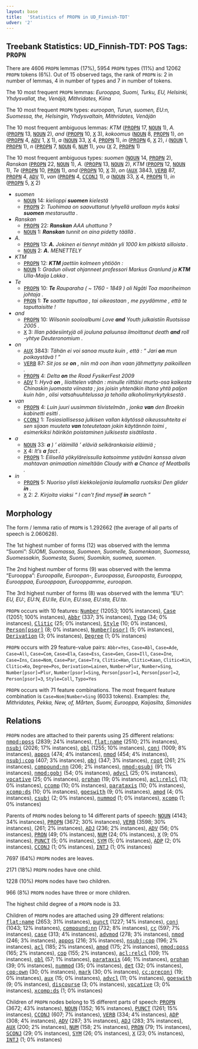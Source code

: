 ```yaml
---
layout: base
title:  'Statistics of PROPN in UD_Finnish-TDT'
udver: '2'
---
```


## Treebank Statistics: UD_Finnish-TDT: POS Tags: `PROPN`

There are 4606 `PROPN` lemmas (17%), 5954 `PROPN` types (11%) and 12062 `PROPN` tokens (6%).
Out of 15 observed tags, the rank of `PROPN` is: 2 in number of lemmas, 4 in number of types and 7 in number of tokens.

The 10 most frequent `PROPN` lemmas: <em>Eurooppa, Suomi, Turku, EU, Helsinki, Yhdysvallat, the, Venäjä, Mithridates, Kiina</em>

The 10 most frequent `PROPN` types:  <em>euroopan, Turun, suomen, EU:n, Suomessa, the, Helsingin, Yhdysvaltain, Mithridates, Venäjän</em>

The 10 most frequent ambiguous lemmas: <em>KTM</em> (<tt><a href="fi_tdt-pos-PROPN.html">PROPN</a></tt> 17, <tt><a href="fi_tdt-pos-NOUN.html">NOUN</a></tt> 1), <em>A.</em> (<tt><a href="fi_tdt-pos-PROPN.html">PROPN</a></tt> 13, <tt><a href="fi_tdt-pos-NOUN.html">NOUN</a></tt> 2), <em>and</em> (<tt><a href="fi_tdt-pos-PROPN.html">PROPN</a></tt> 10, <tt><a href="fi_tdt-pos-X.html">X</a></tt> 3), <em>kokoomus</em> (<tt><a href="fi_tdt-pos-NOUN.html">NOUN</a></tt> 8, <tt><a href="fi_tdt-pos-PROPN.html">PROPN</a></tt> 1), <em>on</em> (<tt><a href="fi_tdt-pos-PROPN.html">PROPN</a></tt> 4, <tt><a href="fi_tdt-pos-ADV.html">ADV</a></tt> 1, <tt><a href="fi_tdt-pos-X.html">X</a></tt> 1), <em>a</em> (<tt><a href="fi_tdt-pos-NOUN.html">NOUN</a></tt> 33, <tt><a href="fi_tdt-pos-X.html">X</a></tt> 4, <tt><a href="fi_tdt-pos-PROPN.html">PROPN</a></tt> 1), <em>in</em> (<tt><a href="fi_tdt-pos-PROPN.html">PROPN</a></tt> 6, <tt><a href="fi_tdt-pos-X.html">X</a></tt> 2), <em>i</em> (<tt><a href="fi_tdt-pos-NOUN.html">NOUN</a></tt> 1, <tt><a href="fi_tdt-pos-PROPN.html">PROPN</a></tt> 1), <em>n</em> (<tt><a href="fi_tdt-pos-PROPN.html">PROPN</a></tt> 7, <tt><a href="fi_tdt-pos-NOUN.html">NOUN</a></tt> 6, <tt><a href="fi_tdt-pos-NUM.html">NUM</a></tt> 1), <em>you</em> (<tt><a href="fi_tdt-pos-X.html">X</a></tt> 2, <tt><a href="fi_tdt-pos-PROPN.html">PROPN</a></tt> 1)

The 10 most frequent ambiguous types:  <em>suomen</em> (<tt><a href="fi_tdt-pos-NOUN.html">NOUN</a></tt> 14, <tt><a href="fi_tdt-pos-PROPN.html">PROPN</a></tt> 2), <em>Ranskan</em> (<tt><a href="fi_tdt-pos-PROPN.html">PROPN</a></tt> 22, <tt><a href="fi_tdt-pos-NOUN.html">NOUN</a></tt> 1), <em>A.</em> (<tt><a href="fi_tdt-pos-PROPN.html">PROPN</a></tt> 13, <tt><a href="fi_tdt-pos-NOUN.html">NOUN</a></tt> 2), <em>KTM</em> (<tt><a href="fi_tdt-pos-PROPN.html">PROPN</a></tt> 12, <tt><a href="fi_tdt-pos-NOUN.html">NOUN</a></tt> 1), <em>Te</em> (<tt><a href="fi_tdt-pos-PROPN.html">PROPN</a></tt> 10, <tt><a href="fi_tdt-pos-PRON.html">PRON</a></tt> 1), <em>and</em> (<tt><a href="fi_tdt-pos-PROPN.html">PROPN</a></tt> 10, <tt><a href="fi_tdt-pos-X.html">X</a></tt> 3), <em>on</em> (<tt><a href="fi_tdt-pos-AUX.html">AUX</a></tt> 3843, <tt><a href="fi_tdt-pos-VERB.html">VERB</a></tt> 87, <tt><a href="fi_tdt-pos-PROPN.html">PROPN</a></tt> 4, <tt><a href="fi_tdt-pos-ADV.html">ADV</a></tt> 1), <em>van</em> (<tt><a href="fi_tdt-pos-PROPN.html">PROPN</a></tt> 4, <tt><a href="fi_tdt-pos-CCONJ.html">CCONJ</a></tt> 1), <em>a</em> (<tt><a href="fi_tdt-pos-NOUN.html">NOUN</a></tt> 33, <tt><a href="fi_tdt-pos-X.html">X</a></tt> 4, <tt><a href="fi_tdt-pos-PROPN.html">PROPN</a></tt> 1), <em>in</em> (<tt><a href="fi_tdt-pos-PROPN.html">PROPN</a></tt> 5, <tt><a href="fi_tdt-pos-X.html">X</a></tt> 2)


* <em>suomen</em>
  * <tt><a href="fi_tdt-pos-NOUN.html">NOUN</a></tt> 14: <em>kielioppi <b>suomen</b> kielestä</em>
  * <tt><a href="fi_tdt-pos-PROPN.html">PROPN</a></tt> 2: <em>Tuohimaa on saavuttanut lyhyellä urallaan myös kaksi <b>suomen</b> mestaruutta .</em>
* <em>Ranskan</em>
  * <tt><a href="fi_tdt-pos-PROPN.html">PROPN</a></tt> 22: <em><b>Ranskan</b> AAA uhattuna ?</em>
  * <tt><a href="fi_tdt-pos-NOUN.html">NOUN</a></tt> 1: <em><b>Ranskan</b> tunnit on aina pidetty täällä .</em>
* <em>A.</em>
  * <tt><a href="fi_tdt-pos-PROPN.html">PROPN</a></tt> 13: <em><b>A.</b> Jokinen ei tiennyt mitään yli 1000 km pitkistä silloista .</em>
  * <tt><a href="fi_tdt-pos-NOUN.html">NOUN</a></tt> 2: <em><b>A.</b> MENETTELY</em>
* <em>KTM</em>
  * <tt><a href="fi_tdt-pos-PROPN.html">PROPN</a></tt> 12: <em><b>KTM</b> jaettiin kolmeen yhtiöön :</em>
  * <tt><a href="fi_tdt-pos-NOUN.html">NOUN</a></tt> 1: <em>Gradun olivat ohjanneet professori Markus Granlund ja <b>KTM</b> Ulla-Maija Lakka .</em>
* <em>Te</em>
  * <tt><a href="fi_tdt-pos-PROPN.html">PROPN</a></tt> 10: <em><b>Te</b> Rauparaha ( ~ 1760 - 1849 ) oli Ngāti Toa maoriheimon johtaja .</em>
  * <tt><a href="fi_tdt-pos-PRON.html">PRON</a></tt> 1: <em><b>Te</b> saatte taputtaa , tai oikeastaan , me pyydämme , että te taputtaisitte !</em>
* <em>and</em>
  * <tt><a href="fi_tdt-pos-PROPN.html">PROPN</a></tt> 10: <em>Wilsonin sooloalbumi Love <b>and</b> Youth julkaistiin Ruotsissa 2005 .</em>
  * <tt><a href="fi_tdt-pos-X.html">X</a></tt> 3: <em>Illan pääesiintyjä oli jouluna paluunsa ilmoittanut death <b>and</b> roll -yhtye Deuteronomium .</em>
* <em>on</em>
  * <tt><a href="fi_tdt-pos-AUX.html">AUX</a></tt> 3843: <em>Tähän ei voi sanoa muuta kuin , että : “ Jari <b>on</b> mun poikaystävä ! ”</em>
  * <tt><a href="fi_tdt-pos-VERB.html">VERB</a></tt> 87: <em>Sit jos se <b>on</b> , niin mä oon ihan vaan jähmettyny paikoilleen .</em>
  * <tt><a href="fi_tdt-pos-PROPN.html">PROPN</a></tt> 4: <em>Delta <b>on</b> the Road FysikerFest 2009</em>
  * <tt><a href="fi_tdt-pos-ADV.html">ADV</a></tt> 1: <em>Hyvä <b>on</b> , liioittelen vähän : minulle riittäisi murto-osa kaikesta Chinaskin juomasta viinasta ; jos joisin yhtenäkin iltana yhtä paljon kuin hän , olisi vatsahuuhtelussa ja teholla alkoholimyrkytyksestä .</em>
* <em>van</em>
  * <tt><a href="fi_tdt-pos-PROPN.html">PROPN</a></tt> 4: <em>Luin juuri uusimman tiivistelmän , jonka <b>van</b> den Broekin kabinetti esitti .</em>
  * <tt><a href="fi_tdt-pos-CCONJ.html">CCONJ</a></tt> 1: <em>Tosiasiallisessa julkisen vallan käytössä oikeussuhteita ei sen sijaan muuteta <b>van</b> toteutetaan jokin käytännön toimi , esimerkiksi häirikön poistaminen julkisesta sisätilasta .</em>
* <em>a</em>
  * <tt><a href="fi_tdt-pos-NOUN.html">NOUN</a></tt> 33: <em><b>a</b> ) ’ eläimillä ’ eläviä selkärankaisia eläimiä ;</em>
  * <tt><a href="fi_tdt-pos-X.html">X</a></tt> 4: <em>It’s <b>a</b> fact .</em>
  * <tt><a href="fi_tdt-pos-PROPN.html">PROPN</a></tt> 1: <em>Eilisellä yökyläreissulla katsoimme ystäväni kanssa aivan mahtavan animaation nimeltään Cloudy with <b>a</b> Chance of Meatballs .</em>
* <em>in</em>
  * <tt><a href="fi_tdt-pos-PROPN.html">PROPN</a></tt> 5: <em>Nuoriso ylisti kiekkoleijonia laulamalla ruotsiksi Den glider <b>in</b> .</em>
  * <tt><a href="fi_tdt-pos-X.html">X</a></tt> 2: <em>2. Kirjoita viaksi “ I can't find myself <b>in</b> search ”</em>

## Morphology

The form / lemma ratio of `PROPN` is 1.292662 (the average of all parts of speech is 2.060628).

The 1st highest number of forms (12) was observed with the lemma “Suomi”: <em>SUOMI, Suomassa, Suomeen, Suomelle, Suomenkaan, Suomessa, Suomessakin, Suomesta, Suomi, Suomikin, suomea, suomen</em>.

The 2nd highest number of forms (9) was observed with the lemma “Eurooppa”: <em>Euroopalle, Euroopan-, Euroopassa, Euroopasta, Eurooppa, Eurooppaa, Eurooppaan, Eurooppamme, euroopan</em>.

The 3rd highest number of forms (8) was observed with the lemma “EU”: <em>EU, EU:, EU:N, EU:lle, EU:n, EU:ssa, EU:sta, EU:ta</em>.

`PROPN` occurs with 10 features: <tt><a href="fi_tdt-feat-Number.html">Number</a></tt> (12053; 100% instances), <tt><a href="fi_tdt-feat-Case.html">Case</a></tt> (12051; 100% instances), <tt><a href="fi_tdt-feat-Abbr.html">Abbr</a></tt> (337; 3% instances), <tt><a href="fi_tdt-feat-Typo.html">Typo</a></tt> (34; 0% instances), <tt><a href="fi_tdt-feat-Clitic.html">Clitic</a></tt> (25; 0% instances), <tt><a href="fi_tdt-feat-Style.html">Style</a></tt> (10; 0% instances), <tt><a href="fi_tdt-feat-Person-psor.html">Person[psor]</a></tt> (8; 0% instances), <tt><a href="fi_tdt-feat-Number-psor.html">Number[psor]</a></tt> (5; 0% instances), <tt><a href="fi_tdt-feat-Derivation.html">Derivation</a></tt> (3; 0% instances), <tt><a href="fi_tdt-feat-Degree.html">Degree</a></tt> (1; 0% instances)

`PROPN` occurs with 29 feature-value pairs: `Abbr=Yes`, `Case=Abl`, `Case=Ade`, `Case=All`, `Case=Com`, `Case=Ela`, `Case=Ess`, `Case=Gen`, `Case=Ill`, `Case=Ine`, `Case=Ins`, `Case=Nom`, `Case=Par`, `Case=Tra`, `Clitic=Han`, `Clitic=Kaan`, `Clitic=Kin`, `Clitic=Ko`, `Degree=Pos`, `Derivation=Lainen`, `Number=Plur`, `Number=Sing`, `Number[psor]=Plur`, `Number[psor]=Sing`, `Person[psor]=1`, `Person[psor]=2`, `Person[psor]=3`, `Style=Coll`, `Typo=Yes`

`PROPN` occurs with 71 feature combinations.
The most frequent feature combination is `Case=Nom|Number=Sing` (6033 tokens).
Examples: <em>the, Mithridates, Pekka, New, of, Mårten, Suomi, Eurooppa, Kaijasilta, Simonides</em>


## Relations

`PROPN` nodes are attached to their parents using 25 different relations: <tt><a href="fi_tdt-dep-nmod-poss.html">nmod:poss</a></tt> (2839; 24% instances), <tt><a href="fi_tdt-dep-flat-name.html">flat:name</a></tt> (2510; 21% instances), <tt><a href="fi_tdt-dep-nsubj.html">nsubj</a></tt> (2026; 17% instances), <tt><a href="fi_tdt-dep-obl.html">obl</a></tt> (1255; 10% instances), <tt><a href="fi_tdt-dep-conj.html">conj</a></tt> (1009; 8% instances), <tt><a href="fi_tdt-dep-appos.html">appos</a></tt> (474; 4% instances), <tt><a href="fi_tdt-dep-nmod.html">nmod</a></tt> (454; 4% instances), <tt><a href="fi_tdt-dep-nsubj-cop.html">nsubj:cop</a></tt> (407; 3% instances), <tt><a href="fi_tdt-dep-obj.html">obj</a></tt> (347; 3% instances), <tt><a href="fi_tdt-dep-root.html">root</a></tt> (261; 2% instances), <tt><a href="fi_tdt-dep-compound-nn.html">compound:nn</a></tt> (206; 2% instances), <tt><a href="fi_tdt-dep-nmod-gsubj.html">nmod:gsubj</a></tt> (91; 1% instances), <tt><a href="fi_tdt-dep-nmod-gobj.html">nmod:gobj</a></tt> (54; 0% instances), <tt><a href="fi_tdt-dep-advcl.html">advcl</a></tt> (25; 0% instances), <tt><a href="fi_tdt-dep-vocative.html">vocative</a></tt> (25; 0% instances), <tt><a href="fi_tdt-dep-orphan.html">orphan</a></tt> (19; 0% instances), <tt><a href="fi_tdt-dep-acl-relcl.html">acl:relcl</a></tt> (13; 0% instances), <tt><a href="fi_tdt-dep-ccomp.html">ccomp</a></tt> (10; 0% instances), <tt><a href="fi_tdt-dep-parataxis.html">parataxis</a></tt> (10; 0% instances), <tt><a href="fi_tdt-dep-xcomp-ds.html">xcomp:ds</a></tt> (10; 0% instances), <tt><a href="fi_tdt-dep-goeswith.html">goeswith</a></tt> (9; 0% instances), <tt><a href="fi_tdt-dep-amod.html">amod</a></tt> (4; 0% instances), <tt><a href="fi_tdt-dep-csubj.html">csubj</a></tt> (2; 0% instances), <tt><a href="fi_tdt-dep-nummod.html">nummod</a></tt> (1; 0% instances), <tt><a href="fi_tdt-dep-xcomp.html">xcomp</a></tt> (1; 0% instances)

Parents of `PROPN` nodes belong to 14 different parts of speech: <tt><a href="fi_tdt-pos-NOUN.html">NOUN</a></tt> (4143; 34% instances), <tt><a href="fi_tdt-pos-PROPN.html">PROPN</a></tt> (3672; 30% instances), <tt><a href="fi_tdt-pos-VERB.html">VERB</a></tt> (3598; 30% instances),  (261; 2% instances), <tt><a href="fi_tdt-pos-ADJ.html">ADJ</a></tt> (236; 2% instances), <tt><a href="fi_tdt-pos-ADV.html">ADV</a></tt> (56; 0% instances), <tt><a href="fi_tdt-pos-PRON.html">PRON</a></tt> (49; 0% instances), <tt><a href="fi_tdt-pos-NUM.html">NUM</a></tt> (24; 0% instances), <tt><a href="fi_tdt-pos-X.html">X</a></tt> (9; 0% instances), <tt><a href="fi_tdt-pos-PUNCT.html">PUNCT</a></tt> (5; 0% instances), <tt><a href="fi_tdt-pos-SYM.html">SYM</a></tt> (5; 0% instances), <tt><a href="fi_tdt-pos-ADP.html">ADP</a></tt> (2; 0% instances), <tt><a href="fi_tdt-pos-CCONJ.html">CCONJ</a></tt> (1; 0% instances), <tt><a href="fi_tdt-pos-INTJ.html">INTJ</a></tt> (1; 0% instances)

7697 (64%) `PROPN` nodes are leaves.

2171 (18%) `PROPN` nodes have one child.

1228 (10%) `PROPN` nodes have two children.

966 (8%) `PROPN` nodes have three or more children.

The highest child degree of a `PROPN` node is 33.

Children of `PROPN` nodes are attached using 29 different relations: <tt><a href="fi_tdt-dep-flat-name.html">flat:name</a></tt> (2653; 31% instances), <tt><a href="fi_tdt-dep-punct.html">punct</a></tt> (1227; 14% instances), <tt><a href="fi_tdt-dep-conj.html">conj</a></tt> (1043; 12% instances), <tt><a href="fi_tdt-dep-compound-nn.html">compound:nn</a></tt> (732; 8% instances), <tt><a href="fi_tdt-dep-cc.html">cc</a></tt> (597; 7% instances), <tt><a href="fi_tdt-dep-case.html">case</a></tt> (313; 4% instances), <tt><a href="fi_tdt-dep-advmod.html">advmod</a></tt> (278; 3% instances), <tt><a href="fi_tdt-dep-nmod.html">nmod</a></tt> (246; 3% instances), <tt><a href="fi_tdt-dep-appos.html">appos</a></tt> (216; 3% instances), <tt><a href="fi_tdt-dep-nsubj-cop.html">nsubj:cop</a></tt> (196; 2% instances), <tt><a href="fi_tdt-dep-acl.html">acl</a></tt> (185; 2% instances), <tt><a href="fi_tdt-dep-amod.html">amod</a></tt> (175; 2% instances), <tt><a href="fi_tdt-dep-nmod-poss.html">nmod:poss</a></tt> (165; 2% instances), <tt><a href="fi_tdt-dep-cop.html">cop</a></tt> (155; 2% instances), <tt><a href="fi_tdt-dep-acl-relcl.html">acl:relcl</a></tt> (109; 1% instances), <tt><a href="fi_tdt-dep-obl.html">obl</a></tt> (57; 1% instances), <tt><a href="fi_tdt-dep-parataxis.html">parataxis</a></tt> (46; 1% instances), <tt><a href="fi_tdt-dep-orphan.html">orphan</a></tt> (39; 0% instances), <tt><a href="fi_tdt-dep-nummod.html">nummod</a></tt> (35; 0% instances), <tt><a href="fi_tdt-dep-det.html">det</a></tt> (32; 0% instances), <tt><a href="fi_tdt-dep-cop-own.html">cop:own</a></tt> (30; 0% instances), <tt><a href="fi_tdt-dep-mark.html">mark</a></tt> (30; 0% instances), <tt><a href="fi_tdt-dep-cc-preconj.html">cc:preconj</a></tt> (19; 0% instances), <tt><a href="fi_tdt-dep-aux.html">aux</a></tt> (15; 0% instances), <tt><a href="fi_tdt-dep-advcl.html">advcl</a></tt> (11; 0% instances), <tt><a href="fi_tdt-dep-goeswith.html">goeswith</a></tt> (9; 0% instances), <tt><a href="fi_tdt-dep-discourse.html">discourse</a></tt> (3; 0% instances), <tt><a href="fi_tdt-dep-vocative.html">vocative</a></tt> (3; 0% instances), <tt><a href="fi_tdt-dep-xcomp-ds.html">xcomp:ds</a></tt> (1; 0% instances)

Children of `PROPN` nodes belong to 15 different parts of speech: <tt><a href="fi_tdt-pos-PROPN.html">PROPN</a></tt> (3672; 43% instances), <tt><a href="fi_tdt-pos-NOUN.html">NOUN</a></tt> (1352; 16% instances), <tt><a href="fi_tdt-pos-PUNCT.html">PUNCT</a></tt> (1261; 15% instances), <tt><a href="fi_tdt-pos-CCONJ.html">CCONJ</a></tt> (607; 7% instances), <tt><a href="fi_tdt-pos-VERB.html">VERB</a></tt> (334; 4% instances), <tt><a href="fi_tdt-pos-ADP.html">ADP</a></tt> (308; 4% instances), <tt><a href="fi_tdt-pos-ADV.html">ADV</a></tt> (287; 3% instances), <tt><a href="fi_tdt-pos-ADJ.html">ADJ</a></tt> (283; 3% instances), <tt><a href="fi_tdt-pos-AUX.html">AUX</a></tt> (200; 2% instances), <tt><a href="fi_tdt-pos-NUM.html">NUM</a></tt> (158; 2% instances), <tt><a href="fi_tdt-pos-PRON.html">PRON</a></tt> (79; 1% instances), <tt><a href="fi_tdt-pos-SCONJ.html">SCONJ</a></tt> (29; 0% instances), <tt><a href="fi_tdt-pos-SYM.html">SYM</a></tt> (26; 0% instances), <tt><a href="fi_tdt-pos-X.html">X</a></tt> (23; 0% instances), <tt><a href="fi_tdt-pos-INTJ.html">INTJ</a></tt> (1; 0% instances)

